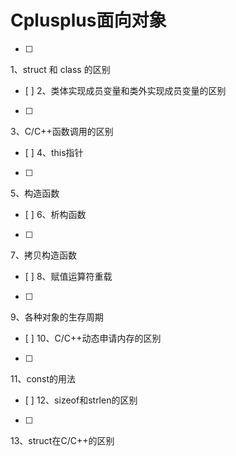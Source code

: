 # Cplusplus面向对象
- [ ]
1、struct 和 class 的区别
- [ ]
2、类体实现成员变量和类外实现成员变量的区别
- [ ]
3、C/C++函数调用的区别
- [ ]
4、this指针
- [ ]
5、构造函数
- [ ]
6、析构函数
- [ ]
7、拷贝构造函数
- [ ]
8、赋值运算符重载
- [ ]
9、各种对象的生存周期
- [ ]
10、C/C++动态申请内存的区别
- [ ]
11、const的用法
- [ ]
12、sizeof和strlen的区别
- [ ]
13、struct在C/C++的区别